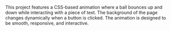 This project features a CSS-based animation where a ball bounces up and down while interacting with a piece of text. The background of the page changes dynamically when a button is clicked. The animation is designed to be smooth, responsive, and interactive.

